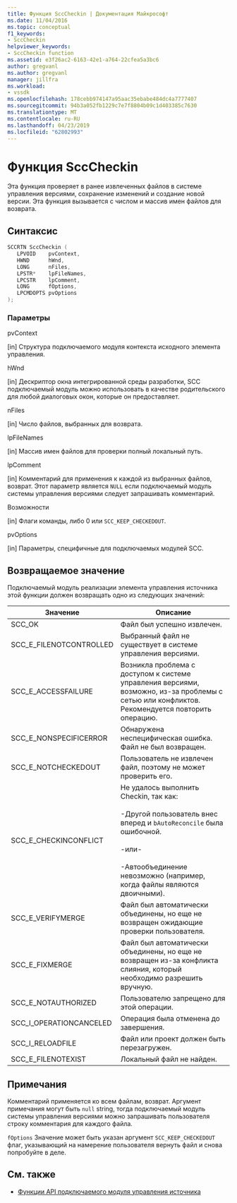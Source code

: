 ```yaml
---
title: Функция SccCheckin | Документация Майкрософт
ms.date: 11/04/2016
ms.topic: conceptual
f1_keywords:
- SccCheckin
helpviewer_keywords:
- SccCheckin function
ms.assetid: e3f26ac2-6163-42e1-a764-22cfea5a3bc6
author: gregvanl
ms.author: gregvanl
manager: jillfra
ms.workload:
- vssdk
ms.openlocfilehash: 178cebb974147a95aac35ebabe484dc4a7777407
ms.sourcegitcommit: 94b3a052fb1229c7e7f8804b09c1d403385c7630
ms.translationtype: MT
ms.contentlocale: ru-RU
ms.lasthandoff: 04/23/2019
ms.locfileid: "62802993"
---
```

# <a name="scccheckin-function"></a>Функция SccCheckin
Эта функция проверяет в ранее извлеченных файлов в системе управления версиями, сохранение изменений и создание новой версии. Эта функция вызывается с числом и массив имен файлов для возврата.

## <a name="syntax"></a>Синтаксис

```cpp
SCCRTN SccCheckin (
   LPVOID    pvContext,
   HWND      hWnd,
   LONG      nFiles,
   LPSTR*    lpFileNames,
   LPCSTR    lpComment,
   LONG      fOptions,
   LPCMDOPTS pvOptions
);
```

### <a name="parameters"></a>Параметры
 pvContext

[in] Структура подключаемого модуля контекста исходного элемента управления.

 hWnd

[in] Дескриптор окна интегрированной среды разработки, SCC подключаемый модуль можно использовать в качестве родительского для любой диалоговых окон, которые он предоставляет.

 nFiles

[in] Число файлов, выбранных для возврата.

 lpFileNames

[in] Массив имен файлов для проверки полный локальный путь.

 lpComment

[in] Комментарий для применения к каждой из выбранных файлов, возврат. Этот параметр является `NULL` если подключаемый модуль системы управления версиями следует запрашивать комментарий.

 Возможности

[in] Флаги команды, либо 0 или `SCC_KEEP_CHECKEDOUT`.

 pvOptions

[in] Параметры, специфичные для подключаемых модулей SCC.

## <a name="return-value"></a>Возвращаемое значение
 Подключаемый модуль реализации элемента управления источника этой функции должен возвращать одно из следующих значений:

|Значение|Описание|
|-----------|-----------------|
|SCC_OK|Файл был успешно извлечен.|
|SCC_E_FILENOTCONTROLLED|Выбранный файл не существует в системе управления версиями.|
|SCC_E_ACCESSFAILURE|Возникла проблема с доступом к системе управления версиями, возможно, из-за проблемы с сетью или конфликтов. Рекомендуется повторить операцию.|
|SCC_E_NONSPECIFICERROR|Обнаружена неспецифическая ошибка. Файл не был возвращен.|
|SCC_E_NOTCHECKEDOUT|Пользователь не извлечен файл, поэтому не может проверить его.|
|SCC_E_CHECKINCONFLICT|Не удалось выполнить Checkin, так как:<br /><br /> -Другой пользователь внес вперед и `bAutoReconcile` была ошибочной.<br /><br /> -или-<br /><br /> -Автообъединение невозможно (например, когда файлы являются двоичными).|
|SCC_E_VERIFYMERGE|Файл был автоматически объединены, но еще не возвращен ожидающие проверки пользователя.|
|SCC_E_FIXMERGE|Файл был автоматически объединены, но еще не возвращен из-за конфликта слияния, который необходимо разрешить вручную.|
|SCC_E_NOTAUTHORIZED|Пользователю запрещено для этой операции.|
|SCC_I_OPERATIONCANCELED|Операция была отменена до завершения.|
|SCC_I_RELOADFILE|Файл или проект должен быть перезагружен.|
|SCC_E_FILENOTEXIST|Локальный файл не найден.|

## <a name="remarks"></a>Примечания
 Комментарий применяется ко всем файлам, возврат. Аргумент примечания могут быть `null` string, тогда подключаемый модуль системы управления версиями можно запрашивать пользователя строку комментария для каждого файла.

 `fOptions` Значение может быть указан аргумент `SCC_KEEP_CHECKEDOUT` флаг, указывающий на намерение пользователя вернуть файл и снова попробуйте в деле.

## <a name="see-also"></a>См. также
- [Функции API подключаемого модуля управления источника](../extensibility/source-control-plug-in-api-functions.md)
